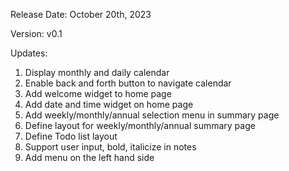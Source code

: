 Release Date: October 20th, 2023

Version: v0.1

Updates:
1. Display monthly and daily calendar
2. Enable back and forth button to navigate calendar
3. Add welcome widget to home page
4. Add date and time widget on home page
5. Add weekly/monthly/annual selection menu in summary page
6. Define layout for weekly/monthly/annual summary page
7. Define Todo list layout
8. Support user input, bold, italicize in notes
9. Add menu on the left hand side